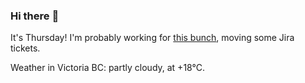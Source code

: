 ### Hi there :wave:

It's Thursday! I'm probably working for [this bunch](https://github.com/kohofinancial), moving some Jira tickets.

Weather in Victoria BC: partly cloudy, at +18°C.
